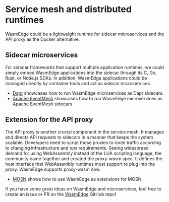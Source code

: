 # Service mesh and distributed runtimes

WasmEdge could be a lightweight runtime for sidecar microservices and the API proxy as the Docker alternative.

## Sidecar microservices

For sidecar frameworks that support multiple application runtimes, we could simply embed WasmEdge applications into the sidecar through its C, Go, Rust, or Node.js SDKs. In addition, WasmEdge applications could be managed directly by container tools and act as sidecar microservices.

* [Dapr](mesh/dapr.md) showcases how to run WasmEdge microservices as Dapr sidecars.
* [Apache EventMesh](mesh/evenmesh.md) showcases how to run WasmEdge microservices as Apache EventMesh sidecars

## Extension for the API proxy

The API proxy is another crucial component in the service mesh. It manages and directs API requests to sidecars in a manner that keeps the system scalable. Developers need to script those proxies to route traffic according to changing infrastructure and ops requirements. Seeing widespread demand for using WebAssembly instead of the LUA scripting language, the community came together and created the proxy-wasm spec. It defines the host interface that WebAssembly runtimes must support to plug into the proxy. WasmEdge supports proxy-wasm now.

* [MOSN](mesh/mosn.md) shows how to use WasmEdge as extensions for MOSN.

If you have some great ideas on WasmEdge and microservices, feel free to create an issue or PR on the [WasmEdge](https://github.com/WasmEdge/WasmEdge) GitHub repo!
